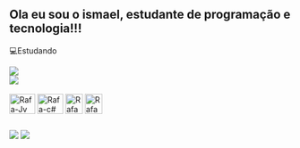 ## Ola eu sou o ismael, estudante de programação e tecnologia!!!
💻Estudando

<div>
  <a href="https://github.com/ismaelfaria">
    <img src="https://github-readme-stats.vercel.app/api/top-langs/?username=ismaelfaria&layout=donut&theme=dark"/>
  </a>
  <br> <!-- Adicionando uma quebra de linha -->
  <a href="https://github.com/ismaelfaria">
    <img src="https://github-readme-stats.vercel.app/api?username=ismaelfaria&show_icons=true&theme=dark"/>
  </a>
</div>

<div style="display: inline_block"><br>
  <img align="center" alt="Rafa-Jv" height="36" width="46" src="https://www.svgrepo.com/show/372881/java.svg" />
  <img align="center" alt="Rafa-c#" height="36" width="46" src="https://www.svgrepo.com/show/369216/c-sharp.svg" />
  <img align="center" alt="Rafa-css" height="36" width="31" src="https://www.svgrepo.com/show/391463/html5.svg" />
  <img align="center" alt="Rafa-Html" height="36" width="31" src="https://www.svgrepo.com/show/391415/css3.svg" />
</div>
  
##

<div> 
  <a href="https://www.instagram.com/ismaellima_br/" target="_blank"><img src="https://img.shields.io/badge/-Instagram-%23E4405F?style=for-the-badge&logo=instagram&logoColor=white" target="_blank"></a>
  <a href="https://discord.gg/3urv5adu" target="_blank"><img src="https://img.shields.io/badge/Discord-7289DA?style=for-the-badge&logo=discord&logoColor=white" target="_blank"></a>  
</div>
